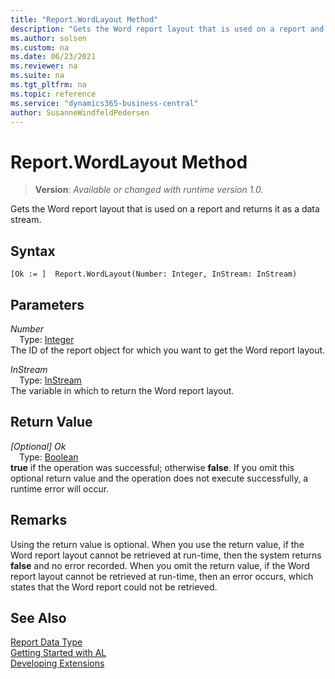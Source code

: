 ```yaml
---
title: "Report.WordLayout Method"
description: "Gets the Word report layout that is used on a report and returns it as a data stream."
ms.author: solsen
ms.custom: na
ms.date: 06/23/2021
ms.reviewer: na
ms.suite: na
ms.tgt_pltfrm: na
ms.topic: reference
ms.service: "dynamics365-business-central"
author: SusanneWindfeldPedersen
---
```

[//]: # (START>DO_NOT_EDIT)
[//]: # (IMPORTANT:Do not edit any of the content between here and the END>DO_NOT_EDIT.)
[//]: # (Any modifications should be made in the .xml files in the ModernDev repo.)
# Report.WordLayout Method
> **Version**: _Available or changed with runtime version 1.0._

Gets the Word report layout that is used on a report and returns it as a data stream.


## Syntax
```AL
[Ok := ]  Report.WordLayout(Number: Integer, InStream: InStream)
```
## Parameters
*Number*  
&emsp;Type: [Integer](../integer/integer-data-type.md)  
The ID of the report object for which you want to get the Word report layout.
          
*InStream*  
&emsp;Type: [InStream](../instream/instream-data-type.md)  
The variable in which to return the Word report layout.  


## Return Value
*[Optional] Ok*  
&emsp;Type: [Boolean](../boolean/boolean-data-type.md)  
**true** if the operation was successful; otherwise **false**.   If you omit this optional return value and the operation does not execute successfully, a runtime error will occur.  


[//]: # (IMPORTANT: END>DO_NOT_EDIT)

## Remarks  
 Using the return value is optional. When you use the return value, if the Word report layout cannot be retrieved at run-time, then the system returns **false** and no error recorded. When you omit the return value, if the Word report layout cannot be retrieved at run-time, then an error occurs, which states that the Word report could not be retrieved.  
  

## See Also
[Report Data Type](report-data-type.md)  
[Getting Started with AL](../../devenv-get-started.md)  
[Developing Extensions](../../devenv-dev-overview.md)